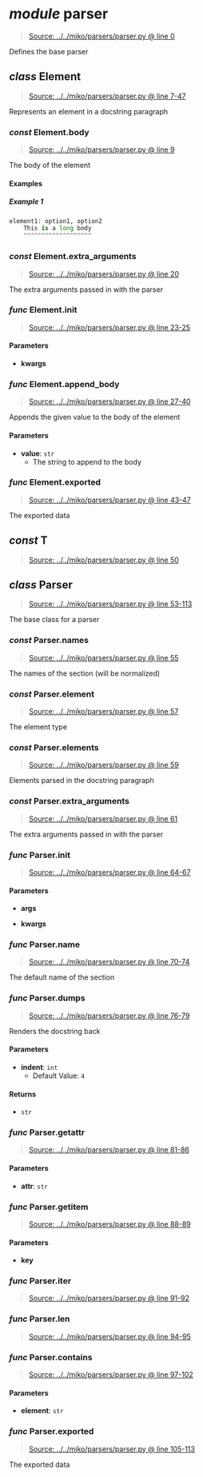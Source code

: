 # *module* **parser**

> [Source: ../../miko/parsers/parser.py @ line 0](../../miko/parsers/parser.py#L0)

Defines the base parser

## *class* **Element**

> [Source: ../../miko/parsers/parser.py @ line 7-47](../../miko/parsers/parser.py#L7-L47)

Represents an element in a docstring paragraph

### *const* Element.**body**

> [Source: ../../miko/parsers/parser.py @ line 9](../../miko/parsers/parser.py#L9)

The body of the element

#### Examples

##### Example 1

```python
element1: option1, option2
    This is a long body
    ^^^^^^^^^^^^^^^^^^^
```

### *const* Element.**extra_arguments**

> [Source: ../../miko/parsers/parser.py @ line 20](../../miko/parsers/parser.py#L20)

The extra arguments passed in with the parser

### *func* Element.**__init__**

> [Source: ../../miko/parsers/parser.py @ line 23-25](../../miko/parsers/parser.py#L23-L25)

#### Parameters

- **kwargs**


### *func* Element.**append_body**

> [Source: ../../miko/parsers/parser.py @ line 27-40](../../miko/parsers/parser.py#L27-L40)

Appends the given value to the body of the element

#### Parameters

- **value**: `str`
  - The string to append to the body


### *func* Element.**exported**

> [Source: ../../miko/parsers/parser.py @ line 43-47](../../miko/parsers/parser.py#L43-L47)

The exported data

## *const* **T**

> [Source: ../../miko/parsers/parser.py @ line 50](../../miko/parsers/parser.py#L50)

## *class* **Parser**

> [Source: ../../miko/parsers/parser.py @ line 53-113](../../miko/parsers/parser.py#L53-L113)

The base class for a parser

### *const* Parser.**names**

> [Source: ../../miko/parsers/parser.py @ line 55](../../miko/parsers/parser.py#L55)

The names of the section (will be normalized)

### *const* Parser.**element**

> [Source: ../../miko/parsers/parser.py @ line 57](../../miko/parsers/parser.py#L57)

The element type

### *const* Parser.**elements**

> [Source: ../../miko/parsers/parser.py @ line 59](../../miko/parsers/parser.py#L59)

Elements parsed in the docstring paragraph

### *const* Parser.**extra_arguments**

> [Source: ../../miko/parsers/parser.py @ line 61](../../miko/parsers/parser.py#L61)

The extra arguments passed in with the parser

### *func* Parser.**__init__**

> [Source: ../../miko/parsers/parser.py @ line 64-67](../../miko/parsers/parser.py#L64-L67)

#### Parameters

- **args**


- **kwargs**


### *func* Parser.**name**

> [Source: ../../miko/parsers/parser.py @ line 70-74](../../miko/parsers/parser.py#L70-L74)

The default name of the section

### *func* Parser.**dumps**

> [Source: ../../miko/parsers/parser.py @ line 76-79](../../miko/parsers/parser.py#L76-L79)

Renders the docstring back

#### Parameters

- **indent**: `int`
  - Default Value: `4`


#### Returns

- `str`

### *func* Parser.**__getattr__**

> [Source: ../../miko/parsers/parser.py @ line 81-86](../../miko/parsers/parser.py#L81-L86)

#### Parameters

- **attr**: `str`


### *func* Parser.**__getitem__**

> [Source: ../../miko/parsers/parser.py @ line 88-89](../../miko/parsers/parser.py#L88-L89)

#### Parameters

- **key**


### *func* Parser.**__iter__**

> [Source: ../../miko/parsers/parser.py @ line 91-92](../../miko/parsers/parser.py#L91-L92)

### *func* Parser.**__len__**

> [Source: ../../miko/parsers/parser.py @ line 94-95](../../miko/parsers/parser.py#L94-L95)

### *func* Parser.**__contains__**

> [Source: ../../miko/parsers/parser.py @ line 97-102](../../miko/parsers/parser.py#L97-L102)

#### Parameters

- **element**: `str`


### *func* Parser.**exported**

> [Source: ../../miko/parsers/parser.py @ line 105-113](../../miko/parsers/parser.py#L105-L113)

The exported data
